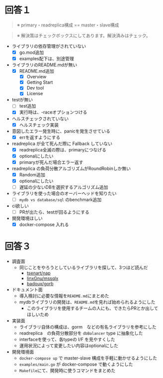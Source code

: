 # 回答１
> ※ primary・readreplica構成 == master・slave構成

> ※ 解決策はチェックボックスにしてあります。解決済みはチェック。

- ライブラリの依存管理がされていない
  - [x] go.mod追加
  - [x] examples配下は、別途管理
- ライブラリのREADME.mdが無い
  - [x] README.md追加
    - [x] Overview
    - [x] Getting Start
    - [x] Dev tool
    - [x] License
- testが無い
  - [ ] test追加
  - [x] 実行時は、-raceオプションつける
- ヘルスチェックされていない
  - [x] ヘルスチェック実装
- 意図したエラー発生時に、panicを発生させている
  - [x] errを返すようにする
- readreplica が全て死んだ際に Fallback していない
  - [x] readreplica全滅の際は、primaryにつなげる
  - [x] optionalにしたい
  - [x] primaryが死んだ場合エラー返す
- readreplica の負荷分散アルゴリズムがRoundRobinしか無い
  - [x] Random追加
  - [x] optionalにしたい
  - [ ] 遅延の少ないDBを選択するアルゴリズム追加
- ライブラリを使った場合のオーバーヘッドを知りたい
  - [ ] `mydb vs database/sql` のbenchmark追加
- ci欲しい
  - [ ] PRが出たら、testが回るようにする
- 開発環境ほしい
  - [x] docker-compose 入れる

# 回答３
- 調査面
  - 同じことをやろうとしているライブラリを探して、3つほど読んだ
    - [tsenart/nap](https://github.com/tsenart/nap)
    - [linxGnu/mssqlx](https://github.com/linxGnu/mssqlx)
    - [badoux/gorb](https://github.com/badoux/gorb)
- ドキュメント面
  - 導入検討に必要な情報を`README.md`にまとめた
  - mydbライブラリの開発は、`README.md`を見れば始められるようにした
    - このライブラリを使用するチームの人にも、できたらPRとか出してほしいため
- 実装面
  - ライブラリ自体の構成は、gorm　などの有名ライブラリを参考にした
  - readreplica　の負荷分散部分を `dbBalancer` type に抽象化した
  - interfaceを使って、各typeの I/F を見やすくした
  - 運用状況によって変更したい内容はoptionalにした
- 開発環境面
  - `docker-compose up` で master-slave 構成を手軽に動かせるようにした
  - `examples/main.go` が docker-compose で動くようにした
  - `Makefile`にて、開発時に使うコマンドをまとめた
